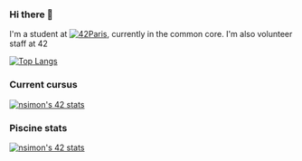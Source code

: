 ### Hi there 👋

I'm a student at [![42Paris](https://img.shields.io/badge/Paris-FFFFFF?style=plastic&logo=42&logoColor=000000)](https://profile.intra.42.fr/users/nsimon), currently in the common core. I'm also volunteer staff at 42

[![Top Langs](https://github-readme-stats.vercel.app/api/top-langs/?username=nimon77&layout=compact&title_color=fff&icon_color=79ff97&text_color=9f9f9f&bg_color=151515)](https://github.com/anuraghazra/github-readme-stats)

### Current cursus

[![nsimon's 42 stats](https://badge42.vercel.app/api/v2/stats/cl1760y9m000609l6a99op4na?cursusId=21)](https://github.com/JaeSeoKim/badge42)

### Piscine stats

[![nsimon's 42 stats](https://badge42.vercel.app/api/v2/stats/cl1760y9m000609l6a99op4na?cursusId=9)](https://github.com/JaeSeoKim/badge42)

